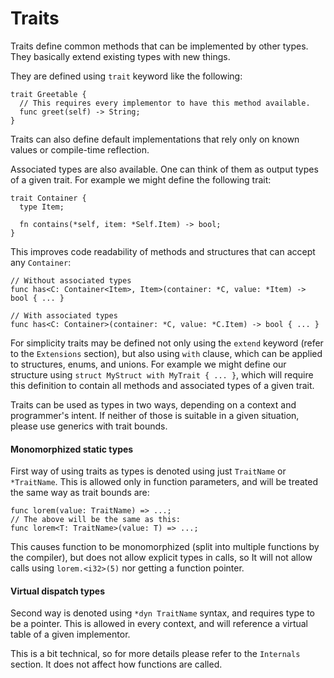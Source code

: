 # Traits
Traits define common methods that can be implemented by other types.
They basically extend existing types with new things.

They are defined using `trait` keyword like the following:
```
trait Greetable {
  // This requires every implementor to have this method available.
  func greet(self) -> String;
}
```

Traits can also define default implementations that rely only on known values or compile-time reflection.

Associated types are also available. One can think of them as output types of a given trait.
For example we might define the following trait:
```
trait Container {
  type Item;

  fn contains(*self, item: *Self.Item) -> bool;
}
```
This improves code readability of methods and structures that can accept any `Container`:
```
// Without associated types
func has<C: Container<Item>, Item>(container: *C, value: *Item) -> bool { ... }

// With associated types
func has<C: Container>(container: *C, value: *C.Item) -> bool { ... }
```

For simplicity traits may be defined not only using the `extend` keyword (refer to the `Extensions` section),
but also using `with` clause, which can be applied to structures, enums, and unions.
For example we might define our structure using `struct MyStruct with MyTrait { ... }`, which will require
this definition to contain all methods and associated types of a given trait.

Traits can be used as types in two ways, depending on a context and programmer's intent.
If neither of those is suitable in a given situation, please use generics with trait bounds.

#### Monomorphized static types
First way of using traits as types is denoted using just `TraitName` or `*TraitName`.
This is allowed only in function parameters, and will be treated the same way as trait bounds are:
```
func lorem(value: TraitName) => ...;
// The above will be the same as this:
func lorem<T: TraitName>(value: T) => ...;
```
This causes function to be monomorphized (split into multiple functions by the compiler), but does not allow
explicit types in calls, so It will not allow calls using `lorem.<i32>(5)` nor getting a function pointer.

#### Virtual dispatch types
Second way is denoted using `*dyn TraitName` syntax, and requires type to be a pointer.
This is allowed in every context, and will reference a virtual table of a given implementor.

This is a bit technical, so for more details please refer to the `Internals` section.
It does not affect how functions are called.
